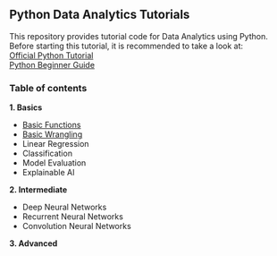
## Python Data Analytics Tutorials

This repository provides tutorial code for Data Analytics using Python. Before starting this tutorial, it is recommended to take a look at:  
[Official Python Tutorial](https://docs.python.org/3/tutorial/)  
[Python Beginner Guide](https://wiki.python.org/moin/BeginnersGuide)

### Table of contents
**1. Basics**
- [Basic Functions](https://github.com/daoddv/analytics-notebooks/blob/master/tutorials/01-basics/01_%1Dbasic_functions.ipynb)
- [Basic Wrangling](https://github.com/daoddv/analytics-notebooks/blob/master/tutorials/01-basics/01_basic_handling.ipynb)
- Linear Regression
- Classification
- Model Evaluation
- Explainable AI  

**2. Intermediate**
- Deep Neural Networks
- Recurrent Neural Networks
- Convolution Neural Networks  

**3. Advanced**
